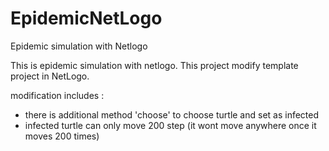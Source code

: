 # EpidemicNetLogo
Epidemic simulation with Netlogo

This is epidemic simulation with netlogo. This project modify template project in NetLogo.

modification includes :
- there is additional method 'choose' to choose turtle and set as infected
- infected turtle can only move 200 step (it wont move anywhere once it moves 200 times)
